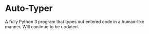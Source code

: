 # Auto-Typer
A fully Python 3 program that types out entered code in a human-like manner. Will continue to be updated.
